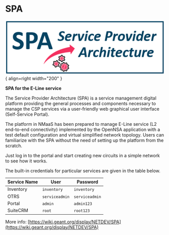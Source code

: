 # SPA

![SPA Logo](img/spa-logo.png){ align=right width="200" }

**SPA for the E-Line service**

The Service Provider Architecture (SPA) is a service management digital platform providing the general processes and components necessary to manage the CSP services via a user-friendly web graphical user interface (Self-Service Portal).

The platform in NMaaS has been prepared to manage E-Line service (L2 end-to-end connectivity) implemented by the OpenNSA application with a test default configuration and virtual simplified network topology. Users can familiarize with the SPA without the need of setting up the platform from the scratch.

Just log in to the portal and start creating new circuits in a simple network to see how it works.

The built-in credentials for particular services are given in the table below.

| Service Name | User            | Password        |
|--------------|-----------------|-----------------|
| Inventory    | `inventory`     | `inventory`     |
| OTRS         | `serviceadmin`  | `serviceadmin`  |
| Portal       | `admin`         | `admin123`      |
| SuiteCRM     | `root`          | `root123`       |

More info: [https://wiki.geant.org/display/NETDEV/SPA](https://wiki.geant.org/display/NETDEV/SPA)